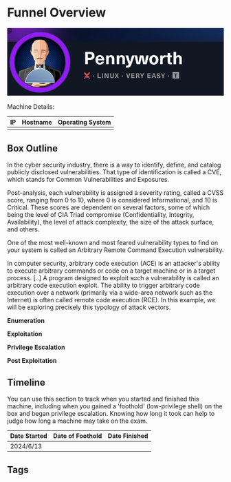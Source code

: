 
# Funnel Overview

![](assets/pennyworth_logo.png)

Machine Details:

| IP  | Hostname | Operating System |
| --- | -------- | ---------------- |
|     |          |                  |

## Box Outline

In the cyber security industry, there is a way to identify, define, and catalog publicly disclosed vulnerabilities. That type of identification is called a CVE, which stands for Common Vulnerabilities and Exposures.

Post-analysis, each vulnerability is assigned a severity rating, called a CVSS score, ranging from 0 to 10, where 0 is considered Informational, and 10 is Critical. These scores are dependent on several factors, some of which being the level of CIA Triad compromise (Confidentiality, Integrity, Availability), the level of attack complexity, the size of the attack surface, and others.

One of the most well-known and most feared vulnerability types to find on your system is called an Arbitrary Remote Command Execution vulnerability.

In computer security, arbitrary code execution (ACE) is an attacker's ability to execute arbitrary commands or code on a target machine or in a target process. [..] A program designed to exploit such a vulnerability is called an arbitrary code execution exploit. The ability to trigger arbitrary code execution over a network (primarily via a wide-area network such as the Internet) is often called remote code execution (RCE).
In this example, we will be exploring precisely this typology of attack vectors.



**Enumeration**



**Exploitation**



**Privilege Escalation**



**Post Exploitation**



## Timeline

You can use this section to track when you started and finished this machine, including when you gained a 'foothold' (low-privilege shell) on the box and began privilege escalation. Knowing how long it took can help to judge how long a machine may take on the exam.

| Date Started | Date of Foothold | Date Finished |
| ------------ | ---------------- | ------------- |
| 2024/6/13    |                  |               |

## Tags
